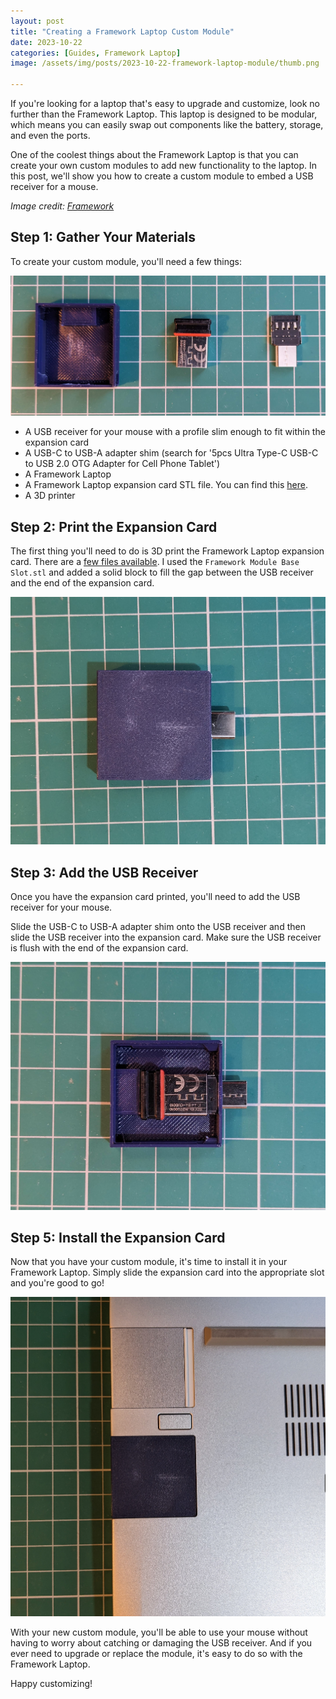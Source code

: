 ```yaml
---
layout: post
title: "Creating a Framework Laptop Custom Module"
date: 2023-10-22
categories: [Guides, Framework Laptop]
image: /assets/img/posts/2023-10-22-framework-laptop-module/thumb.png

---
```


If you're looking for a laptop that's easy to upgrade and customize, look no further than the Framework Laptop. This laptop is designed to be modular, which means you can easily swap out components like the battery, storage, and even the ports.

One of the coolest things about the Framework Laptop is that you can create your own custom modules to add new functionality to the laptop. In this post, we'll show you how to create a custom module to embed a USB receiver for a mouse.

_Image credit: [Framework](https://frame.work/gb/en/marketplace/expansion-cards)_

## Step 1: Gather Your Materials

To create your custom module, you'll need a few things:

![Materials](/assets/img/posts/2023-10-22-framework-laptop-module/materials.png)

- A USB receiver for your mouse with a profile slim enough to fit within the expansion card
- A USB-C to USB-A adapter shim (search for '5pcs Ultra Type-C USB-C to USB 2.0 OTG Adapter for Cell Phone Tablet')
- A Framework Laptop
- A Framework Laptop expansion card STL file. You can find this [here](https://www.printables.com/model/139879-framework-laptop-expansion-card/files).
- A 3D printer

## Step 2: Print the Expansion Card

The first thing you'll need to do is 3D print the Framework Laptop expansion card. There are a [few files available](https://www.printables.com/model/139879-framework-laptop-expansion-card/files). I used the `Framework Module Base Slot.stl` and added a solid block to fill the gap between the USB receiver and the end of the expansion card.

![Assembled 2](/assets/img/posts/2023-10-22-framework-laptop-module/assembled2.png)

## Step 3: Add the USB Receiver

Once you have the expansion card printed, you'll need to add the USB receiver for your mouse.

Slide the USB-C to USB-A adapter shim onto the USB receiver and then slide the USB receiver into the expansion card. Make sure the USB receiver is flush with the end of the expansion card.

![Assembled 1](/assets/img/posts/2023-10-22-framework-laptop-module/assembled1.png)

## Step 5: Install the Expansion Card

Now that you have your custom module, it's time to install it in your Framework Laptop. Simply slide the expansion card into the appropriate slot and you're good to go!

![Installed](/assets/img/posts/2023-10-22-framework-laptop-module/installed.png)

With your new custom module, you'll be able to use your mouse without having to worry about catching or damaging the USB receiver. And if you ever need to upgrade or replace the module, it's easy to do so with the Framework Laptop.

Happy customizing!
